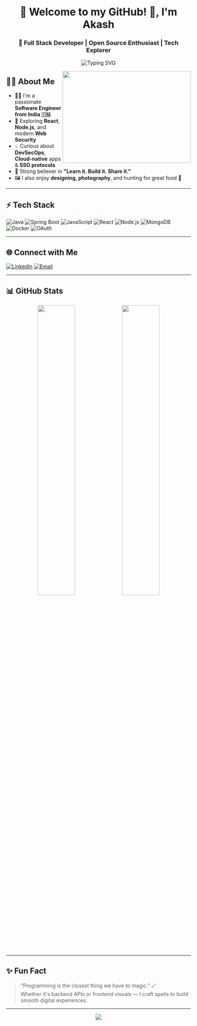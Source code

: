   

             

<h1 align="center"> 👋 Welcome to my GitHub! 🚀, I'm Akash</h1>

<h3 align="center">🚀 Full Stack Developer | Open Source Enthusiast | Tech Explorer</h3>

<p align="center">
  <img src="https://readme-typing-svg.herokuapp.com?font=Fira+Code&duration=3000&pause=1000&center=true&vCenter=true&width=440&lines=Turning+Ideas+Into+Code...;Lifelong+Learner+%F0%9F%93%9A;Building+One+Project+at+a+Time...+%F0%9F%94%A5" alt="Typing SVG" />
</p>

<img align="right" src="https://media.giphy.com/media/qgQUggAC3Pfv687qPC/giphy.gif" width="350" height="250"/>

## 🙋‍♂️ About Me

- 🧑‍💻 I'm a passionate **Software Engineer from India 🇮🇳**
- 🌱 Exploring **React**, **Node.js**, and modern **Web Security**
- 💡 Curious about **DevSecOps**, **Cloud-native** apps & **SSO protocols**
- 🎯 Strong believer in **"Learn it. Build it. Share it."**
- 🖼️ I also enjoy **designing, photography**, and hunting for great food 🥢

---

## ⚡ Tech Stack

![Java](https://img.shields.io/badge/Java-ED8B00?style=for-the-badge&logo=java&logoColor=white)
![Spring Boot](https://img.shields.io/badge/SpringBoot-6DB33F?style=for-the-badge&logo=springboot&logoColor=white)
![JavaScript](https://img.shields.io/badge/JavaScript-F7DF1E?style=for-the-badge&logo=javascript&logoColor=black)
![React](https://img.shields.io/badge/React-20232A?style=for-the-badge&logo=react&logoColor=61DAFB)
![Node.js](https://img.shields.io/badge/Node.js-339933?style=for-the-badge&logo=nodedotjs&logoColor=white)
![MongoDB](https://img.shields.io/badge/MongoDB-4EA94B?style=for-the-badge&logo=mongodb&logoColor=white)
![Docker](https://img.shields.io/badge/Docker-2496ED?style=for-the-badge&logo=docker&logoColor=white)
![OAuth](https://img.shields.io/badge/OAuth-1C1C1C?style=for-the-badge&logo=oauth&logoColor=white)

---

## 🌐 Connect with Me

<p align="left">
  <a href="https://www.linkedin.com/in/akashm1" target="_blank"><img alt="LinkedIn" src="https://img.shields.io/badge/LinkedIn-%230077B5.svg?style=for-the-badge&logo=linkedin&logoColor=white"/></a>
  <a href="mailto:akashmeghwal0007@gmail.com"><img alt="Email" src="https://img.shields.io/badge/Gmail-D14836?style=for-the-badge&logo=gmail&logoColor=white"/></a>
<!--   <a href="https://" target="_blank"><img alt="Website" src=""/></a> -->
</p>

---

## 📊 GitHub Stats

<div align="center">
  <img src="https://github-readme-stats.vercel.app/api?username=akashmeghwal&show_icons=true&theme=github_dark" width="45%" />
  <img src="https://github-readme-streak-stats.herokuapp.com/?user=akashmeghwal&theme=github-dark-blue" width="45%" />
</div>


---

## ✨ Fun Fact

> “Programming is the closest thing we have to magic.” 🪄  
> Whether it's backend APIs or frontend visuals — I craft spells to build smooth digital experiences.

---

<p align="center">
  <img src="https://capsule-render.vercel.app/api?type=waving&color=00C9A7&height=120&section=footer"/>
</p>

